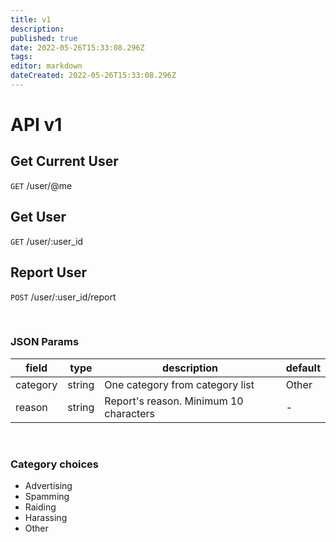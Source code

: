 ```yaml
---
title: v1
description: 
published: true
date: 2022-05-26T15:33:08.296Z
tags: 
editor: markdown
dateCreated: 2022-05-26T15:33:08.296Z
---
```


# API v1

## Get Current User
`GET` /user/@me

## Get User
`GET` /user/:user_id

## Report User
`POST` /user/:user_id/report

<br>

### JSON Params
| field    | type   | description                            | default |
|----------|--------|----------------------------------------|---------|
| category | string | One category from category list        | Other   |
| reason   | string | Report's reason. Minimum 10 characters | -       |

<br>

### Category choices
- Advertising
- Spamming
- Raiding
- Harassing
- Other
